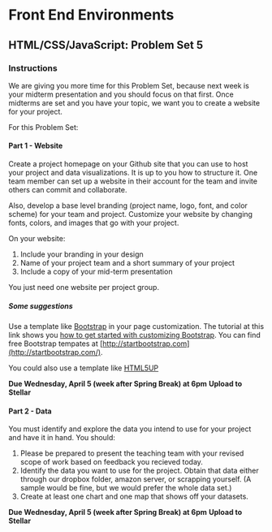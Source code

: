 # Front End Environments
## HTML/CSS/JavaScript: Problem Set 5

### Instructions

We are giving you more time for this Problem Set, because next week is your midterm presentation and you should focus on that first. Once midterms are set and you have your topic, we want you to create a website for your project.

For this Problem Set:

#### Part 1 - Website

Create a project homepage on your Github site that you can use to host your project and data visualizations. It is up to you how to structure it. One team member can set up a website in their account for the team and invite others can commit and collaborate.

Also, develop a base level branding (project name, logo, font, and color scheme) for your team and project. Customize your website by changing fonts, colors, and images that go with your project. 

On your website:

1. Include your branding in your design
2. Name of your project team and a short summary of your project
3. Include a copy of your mid-term presentation

You just need one website per project group.

##### Some suggestions

Use a template like [Bootstrap](http://duspviz.mit.edu/web-map-workshop/bootstrap-templates/) in your page customization. The tutorial at this link shows you [how to get started with customizing Bootstrap](http://duspviz.mit.edu/web-map-workshop/bootstrap-templates/). You can find free Bootstrap tempates at [http://startbootstrap.com](http://startbootstrap.com/).

You could also use a template like [HTML5UP](https://html5up.net/)

**Due Wednesday, April 5 (week after Spring Break) at 6pm**
**Upload to Stellar**

#### Part 2 - Data

You must identify and explore the data you intend to use for your project and have it in hand. You should:

1. Please be prepared to present the teaching team with your revised scope of work based on feedback you recieved today.
2. Identify the data you want to use for the project. Obtain that data either through our dropbox folder, amazon server, or scrapping yourself. (A sample would be fine, but we would prefer the whole data set.)
3. Create at least one chart and one map that shows off your datasets.  

**Due Wednesday, April 5 (week after Spring Break) at 6pm**
**Upload to Stellar**


